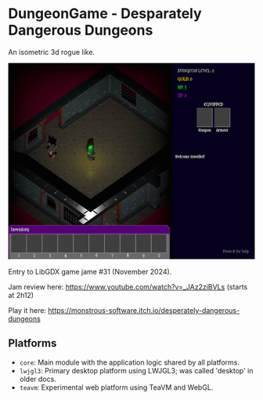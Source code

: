 # DungeonGame - Desparately Dangerous Dungeons

An isometric 3d rogue like.

![screenshot2.png](screenshot2.png)

Entry to LibGDX game jame #31 (November 2024).

Jam review here: https://www.youtube.com/watch?v=_JAz2ziBVLs (starts at 2h12)

Play it here: https://monstrous-software.itch.io/desperately-dangerous-dungeons



## Platforms

- `core`: Main module with the application logic shared by all platforms.
- `lwjgl3`: Primary desktop platform using LWJGL3; was called 'desktop' in older docs.
- `teavm`: Experimental web platform using TeaVM and WebGL.


